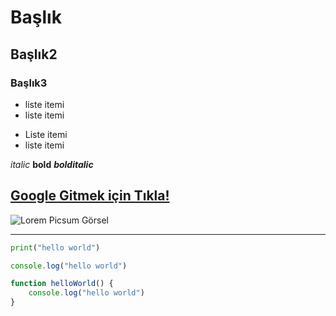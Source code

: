 # Başlık
## Başlık2
### Başlık3

* liste itemi
* liste itemi

- Liste itemi
- liste itemi

*italic* **bold** ***bolditalic***


[Google Gitmek için Tıkla!](www.google.com)
---------------------------------------------------------

![Lorem Picsum Görsel](https://picsum.photos/200/300)

------------------

```python
print("hello world")
```
```javascript
console.log("hello world")

function helloWorld() {
    console.log("hello world")
}
```
